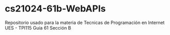 # cs21024-61b-WebAPIs
Repositorio usado para la materia de Tecnicas de Programación en Internet UES - TPI115 Guia 61 Sección B
